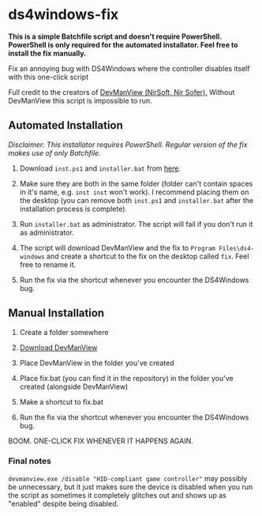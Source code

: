 # ds4windows-fix

**This is a simple Batchfile script and doesn't require PowerShell. PowerShell is only required for the automated installator. Feel free to install the fix manually.**

Fix an annoying bug with DS4Windows where the controller disables itself with this one-click script

Full credit to the creators of [DevManView (NirSoft, Nir Sofer).](https://www.nirsoft.net/utils/device_manager_view.html) Without DevManView this script is impossible to run.

## Automated Installation

*Disclaimer: This installator requires PowerShell. Regular version of the fix makes use of only Batchfile.*

1. Download `inst.ps1` and `installer.bat` from [here](https://github.com/TraceLD/ds4windows-fix/releases/tag/final).

2. Make sure they are both in the same folder (folder can't contain spaces in it's name, e.g. `inst inst` won't work). I recommend placing them on the desktop (you can remove both `inst.ps1` and `installer.bat` after the installation process is complete).

3. Run `installer.bat` as administrator. The script will fail if you don't run it as administrator.

4. The script will download DevManView and the fix to `Program Files\ds4-windows` and create a shortcut to the fix on the desktop called `fix`. Feel free to rename it.

5. Run the fix via the shortcut whenever you encounter the DS4Windows bug.

## Manual Installation

1. Create a folder somewhere

2. [Download DevManView](https://www.nirsoft.net/utils/device_manager_view.html)

3. Place DevManView in the folder you've created

4. Place fix.bat (you can find it in the repository) in the folder you've created (alongside DevManView)

5. Make a shortcut to fix.bat

5. Run the fix via the shortcut whenever you encounter the DS4Windows bug.

BOOM. ONE-CLICK FIX WHENEVER IT HAPPENS AGAIN.

### Final notes

```devmanview.exe /disable "HID-compliant game controller"``` may possibly be unnecessary, but it just makes sure the device is disabled when you run the script as sometimes it completely glitches out and shows up as "enabled" despite being disabled.
